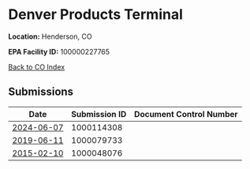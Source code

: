 # Denver Products Terminal

**Location:** Henderson, CO

**EPA Facility ID:** 100000227765

[Back to CO Index](../../index.md)

## Submissions

| Date | Submission ID | Document Control Number |
|------|--------------|-------------------------|
| [2024-06-07](submissions/1000114308.md) | 1000114308 |  |
| [2019-06-11](submissions/1000079733.md) | 1000079733 |  |
| [2015-02-10](submissions/1000048076.md) | 1000048076 |  |
